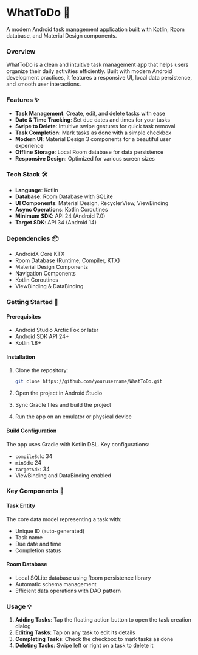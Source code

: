 # WhatToDo 📱

A modern Android task management application built with Kotlin, Room database, and Material Design components.

### Overview
WhatToDo is a clean and intuitive task management app that helps users organize their daily activities efficiently. Built with modern Android development practices, it features a responsive UI, local data persistence, and smooth user interactions.

### Features ✨
- **Task Management**: Create, edit, and delete tasks with ease
- **Date & Time Tracking**: Set due dates and times for your tasks
- **Swipe to Delete**: Intuitive swipe gestures for quick task removal
- **Task Completion**: Mark tasks as done with a simple checkbox
- **Modern UI**: Material Design 3 components for a beautiful user experience
- **Offline Storage**: Local Room database for data persistence
- **Responsive Design**: Optimized for various screen sizes

### Tech Stack 🛠️
- **Language**: Kotlin
- **Database**: Room Database with SQLite
- **UI Components**: Material Design, RecyclerView, ViewBinding
- **Async Operations**: Kotlin Coroutines
- **Minimum SDK**: API 24 (Android 7.0)
- **Target SDK**: API 34 (Android 14)

### Dependencies 📦
- AndroidX Core KTX
- Room Database (Runtime, Compiler, KTX)
- Material Design Components
- Navigation Components
- Kotlin Coroutines
- ViewBinding & DataBinding

### Getting Started 🚀

#### Prerequisites
- Android Studio Arctic Fox or later
- Android SDK API 24+
- Kotlin 1.8+

#### Installation
1. Clone the repository:
   ```bash
   git clone https://github.com/yourusername/WhatToDo.git
   ```

2. Open the project in Android Studio

3. Sync Gradle files and build the project

4. Run the app on an emulator or physical device

#### Build Configuration
The app uses Gradle with Kotlin DSL. Key configurations:
- `compileSdk`: 34
- `minSdk`: 24
- `targetSdk`: 34
- ViewBinding and DataBinding enabled

### Key Components 🔧

#### Task Entity
The core data model representing a task with:
- Unique ID (auto-generated)
- Task name
- Due date and time
- Completion status

#### Room Database
- Local SQLite database using Room persistence library
- Automatic schema management
- Efficient data operations with DAO pattern

### Usage 💡
1. **Adding Tasks**: Tap the floating action button to open the task creation dialog
2. **Editing Tasks**: Tap on any task to edit its details
3. **Completing Tasks**: Check the checkbox to mark tasks as done
4. **Deleting Tasks**: Swipe left or right on a task to delete it

